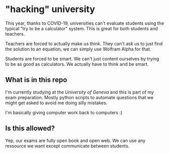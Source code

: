 # "hacking" university
This year, thanks to COVID-19, universities can't evaluate students using the typical "try to be a calculator" system. This is great for both students and teachers.

Teachers are forced to actually make us think. They can't ask us to just find the solution to an equation, we can simply use Wolfram Alpha for that.

Students are forced to be smart. We can't just content ourselves by trying to be as good as calculators. We actually have to think and be smart.

## What is in this repo
I'm currently studying at the *University of Geneva* and this is part of my exam preparation. Mostly python scripts to automate questions that we might get asked to avoid me doing silly mistakes. 

I'm basically giving computer work back to computers :) 

## Is this allowed?
Yep, our exams are fully open book and open web. We can use any ressource we want except communicate between students. 